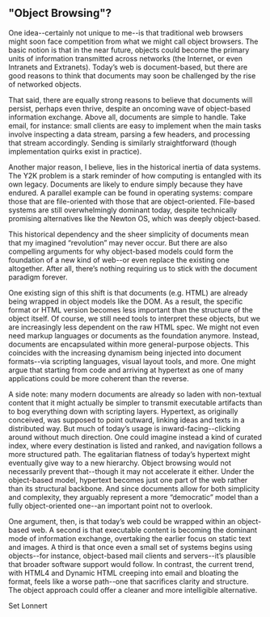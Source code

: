
## "Object Browsing"?

One idea--certainly not unique to me--is that traditional web browsers might soon face competition from what we might call object browsers. The basic notion is that in the near future, objects could become the primary units of information transmitted across networks (the Internet, or even Intranets and Extranets). Today’s web is document-based, but there are good reasons to think that documents may soon be challenged by the rise of networked objects.

That said, there are equally strong reasons to believe that documents will persist, perhaps even thrive, despite an oncoming wave of object-based information exchange. Above all, documents are simple to handle. Take email, for instance: small clients are easy to implement when the main tasks involve inspecting a data stream, parsing a few headers, and processing that stream accordingly. Sending is similarly straightforward (though implementation quirks exist in practice).

Another major reason, I believe, lies in the historical inertia of data systems. The Y2K problem is a stark reminder of how computing is entangled with its own legacy. Documents are likely to endure simply because they have endured. A parallel example can be found in operating systems: compare those that are file-oriented with those that are object-oriented. File-based systems are still overwhelmingly dominant today, despite technically promising alternatives like the Newton OS, which was deeply object-based.

This historical dependency and the sheer simplicity of documents mean that my imagined “revolution” may never occur. But there are also compelling arguments for why object-based models could form the foundation of a new kind of web--or even replace the existing one altogether. After all, there’s nothing requiring us to stick with the document paradigm forever.

One existing sign of this shift is that documents (e.g. HTML) are already being wrapped in object models like the DOM. As a result, the specific format or HTML version becomes less important than the structure of the object itself. Of course, we still need tools to interpret these objects, but we are increasingly less dependent on the raw HTML spec. We might not even need markup languages or documents as the foundation anymore. Instead, documents are encapsulated within more general-purpose objects. This coincides with the increasing dynamism being injected into document formats--via scripting languages, visual layout tools, and more. One might argue that starting from code and arriving at hypertext as one of many applications could be more coherent than the reverse.

A side note: many modern documents are already so laden with non-textual content that it might actually be simpler to transmit executable artifacts than to bog everything down with scripting layers. Hypertext, as originally conceived, was supposed to point outward, linking ideas and texts in a distributed way. But much of today’s usage is inward-facing--clicking around without much direction. One could imagine instead a kind of curated index, where every destination is listed and ranked, and navigation follows a more structured path. The egalitarian flatness of today’s hypertext might eventually give way to a new hierarchy. Object browsing would not necessarily prevent that--though it may not accelerate it either. Under the object-based model, hypertext becomes just one part of the web rather than its structural backbone. And since documents allow for both simplicity and complexity, they arguably represent a more “democratic” model than a fully object-oriented one--an important point not to overlook.

One argument, then, is that today’s web could be wrapped within an object-based web. A second is that executable content is becoming the dominant mode of information exchange, overtaking the earlier focus on static text and images. A third is that once even a small set of systems begins using objects--for instance, object-based mail clients and servers--it’s plausible that broader software support would follow. In contrast, the current trend, with HTML4 and Dynamic HTML creeping into email and bloating the format, feels like a worse path--one that sacrifices clarity and structure. The object approach could offer a cleaner and more intelligible alternative.

Set Lonnert
